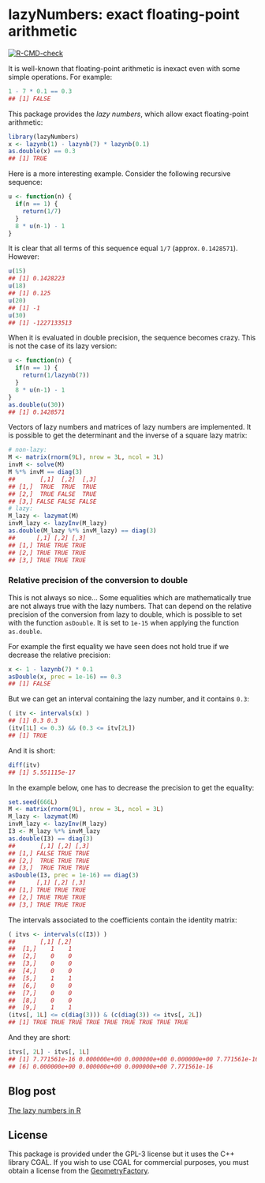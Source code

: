 lazyNumbers: exact floating-point arithmetic
================

<!-- badges: start -->

[![R-CMD-check](https://github.com/stla/lazyNumbers/actions/workflows/R-CMD-check.yaml/badge.svg)](https://github.com/stla/lazyNumbers/actions/workflows/R-CMD-check.yaml)
<!-- badges: end -->

It is well-known that floating-point arithmetic is inexact even with
some simple operations. For example:

``` r
1 - 7 * 0.1 == 0.3
## [1] FALSE
```

This package provides the *lazy numbers*, which allow exact
floating-point arithmetic:

``` r
library(lazyNumbers)
x <- lazynb(1) - lazynb(7) * lazynb(0.1)
as.double(x) == 0.3
## [1] TRUE
```

Here is a more interesting example. Consider the following recursive
sequence:

``` r
u <- function(n) {
  if(n == 1) {
    return(1/7)
  }
  8 * u(n-1) - 1
}
```

It is clear that all terms of this sequence equal `1/7` (approx.
`0.1428571`). However:

``` r
u(15)
## [1] 0.1428223
u(18)
## [1] 0.125
u(20)
## [1] -1
u(30)
## [1] -1227133513
```

When it is evaluated in double precision, the sequence becomes crazy.
This is not the case of its lazy version:

``` r
u <- function(n) {
  if(n == 1) {
    return(1/lazynb(7))
  }
  8 * u(n-1) - 1
}
as.double(u(30))
## [1] 0.1428571
```

Vectors of lazy numbers and matrices of lazy numbers are implemented. It
is possible to get the determinant and the inverse of a square lazy
matrix:

``` r
# non-lazy:
M <- matrix(rnorm(9L), nrow = 3L, ncol = 3L)
invM <- solve(M)
M %*% invM == diag(3)
##       [,1]  [,2]  [,3]
## [1,]  TRUE  TRUE  TRUE
## [2,]  TRUE FALSE  TRUE
## [3,] FALSE FALSE FALSE
# lazy:
M_lazy <- lazymat(M)
invM_lazy <- lazyInv(M_lazy)
as.double(M_lazy %*% invM_lazy) == diag(3)
##      [,1] [,2] [,3]
## [1,] TRUE TRUE TRUE
## [2,] TRUE TRUE TRUE
## [3,] TRUE TRUE TRUE
```

### Relative precision of the conversion to double

This is not always so nice… Some equalities which are mathematically
true are not always true with the lazy numbers. That can depend on the
relative precision of the conversion from lazy to double, which is
possible to set with the function `asDouble`. It is set to `1e-15` when
applying the function `as.double`.

For example the first equality we have seen does not hold true if we
decrease the relative precision:

``` r
x <- 1 - lazynb(7) * 0.1
asDouble(x, prec = 1e-16) == 0.3
## [1] FALSE
```

But we can get an interval containing the lazy number, and it contains
`0.3`:

``` r
( itv <- intervals(x) )
## [1] 0.3 0.3
(itv[1L] <= 0.3) && (0.3 <= itv[2L])
## [1] TRUE
```

And it is short:

``` r
diff(itv)
## [1] 5.551115e-17
```

In the example below, one has to decrease the precision to get the
equality:

``` r
set.seed(666L)
M <- matrix(rnorm(9L), nrow = 3L, ncol = 3L)
M_lazy <- lazymat(M)
invM_lazy <- lazyInv(M_lazy)
I3 <- M_lazy %*% invM_lazy
as.double(I3) == diag(3)
##       [,1] [,2] [,3]
## [1,] FALSE TRUE TRUE
## [2,]  TRUE TRUE TRUE
## [3,]  TRUE TRUE TRUE
asDouble(I3, prec = 1e-16) == diag(3)
##      [,1] [,2] [,3]
## [1,] TRUE TRUE TRUE
## [2,] TRUE TRUE TRUE
## [3,] TRUE TRUE TRUE
```

The intervals associated to the coefficients contain the identity
matrix:

``` r
( itvs <- intervals(c(I3)) )
##       [,1] [,2]
##  [1,]    1    1
##  [2,]    0    0
##  [3,]    0    0
##  [4,]    0    0
##  [5,]    1    1
##  [6,]    0    0
##  [7,]    0    0
##  [8,]    0    0
##  [9,]    1    1
(itvs[, 1L] <= c(diag(3))) & (c(diag(3)) <= itvs[, 2L])
## [1] TRUE TRUE TRUE TRUE TRUE TRUE TRUE TRUE TRUE
```

And they are short:

``` r
itvs[, 2L] - itvs[, 1L]
## [1] 7.771561e-16 0.000000e+00 0.000000e+00 0.000000e+00 7.771561e-16
## [6] 0.000000e+00 0.000000e+00 0.000000e+00 7.771561e-16
```

## Blog post

[The lazy numbers in
R](https://laustep.github.io/stlahblog/posts/lazyNumbers.html)

## License

This package is provided under the GPL-3 license but it uses the C++
library CGAL. If you wish to use CGAL for commercial purposes, you must
obtain a license from the
[GeometryFactory](https://geometryfactory.com).
